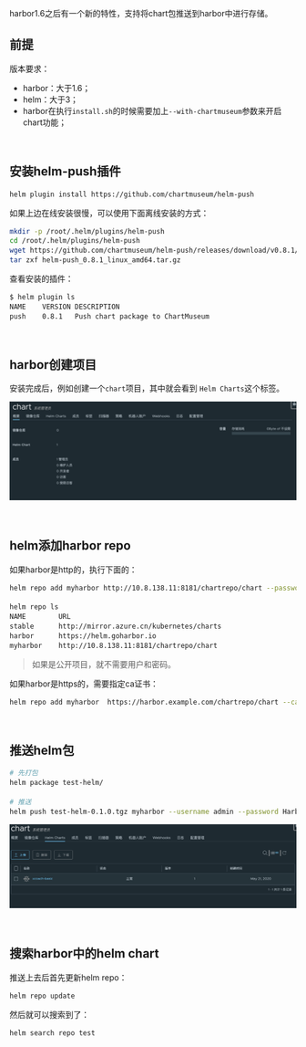 

harbor1.6之后有一个新的特性，支持将chart包推送到harbor中进行存储。



## 前提

版本要求：

- harbor：大于1.6；
- helm：大于3；
- harbor在执行`install.sh`的时候需要加上`--with-chartmuseum`参数来开启chart功能；

<br>



## 安装helm-push插件

```bash
helm plugin install https://github.com/chartmuseum/helm-push
```



如果上边在线安装很慢，可以使用下面离线安装的方式：

```bash
mkdir -p /root/.helm/plugins/helm-push
cd /root/.helm/plugins/helm-push
wget https://github.com/chartmuseum/helm-push/releases/download/v0.8.1/helm-push_0.8.1_linux_amd64.tar.gz
tar zxf helm-push_0.8.1_linux_amd64.tar.gz
```



查看安装的插件：

```bash
$ helm plugin ls
NAME	VERSION	DESCRIPTION
push	0.8.1  	Push chart package to ChartMuseum
```



<br>



## harbor创建项目

安装完成后，例如创建一个`chart`项目，其中就会看到 `Helm Charts`这个标签。

![](./statics/helm-chart.png)



<br>



## helm添加harbor repo

如果harbor是http的，执行下面的：

```bash
helm repo add myharbor http://10.8.138.11:8181/chartrepo/chart --password Harbor12345 --username admin

helm repo ls
NAME    	URL
stable  	http://mirror.azure.cn/kubernetes/charts
harbor  	https://helm.goharbor.io
myharbor	http://10.8.138.11:8181/chartrepo/chart
```

> 如果是公开项目，就不需要用户和密码。



如果harbor是https的，需要指定ca证书：

```bash
helm repo add myharbor  https://harbor.example.com/chartrepo/chart --ca-file /root/helm/ca/newca/ca.crt
```



<br>



## 推送helm包

```bash
# 先打包
helm package test-helm/

# 推送
helm push test-helm-0.1.0.tgz myharbor --username admin --password Harbor12345
```



![](./statics/helm-push.png)





<br>



## 搜索harbor中的helm chart

推送上去后首先更新helm repo：

```bash
helm repo update
```



然后就可以搜索到了：

```bash
helm search repo test
```

